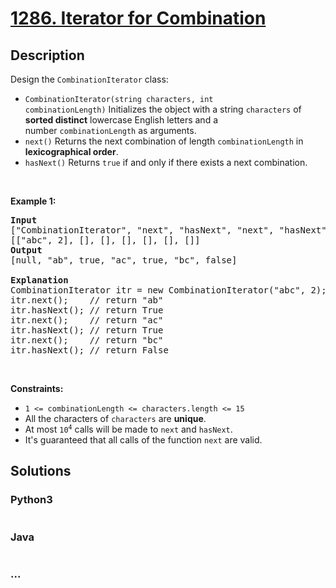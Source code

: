 # [1286. Iterator for Combination](https://leetcode.com/problems/iterator-for-combination)



## Description

<p>Design the <code>CombinationIterator</code> class:</p>

<ul>
	<li><code>CombinationIterator(string characters, int combinationLength)</code>&nbsp;Initializes the object with&nbsp;a string&nbsp;<code>characters</code>&nbsp;of <strong>sorted distinct</strong> lowercase English letters and a number&nbsp;<code>combinationLength</code> as arguments.</li>
	<li><code>next()</code>&nbsp;Returns the next combination of length <code>combinationLength</code>&nbsp;in <strong>lexicographical order</strong>.</li>
	<li><code>hasNext()</code>&nbsp;Returns <code>true</code>&nbsp;if and only if&nbsp;there exists a next combination.</li>
</ul>

<p>&nbsp;</p>
<p><strong>Example 1:</strong></p>

<pre>
<strong>Input</strong>
[&quot;CombinationIterator&quot;, &quot;next&quot;, &quot;hasNext&quot;, &quot;next&quot;, &quot;hasNext&quot;, &quot;next&quot;, &quot;hasNext&quot;]
[[&quot;abc&quot;, 2], [], [], [], [], [], []]
<strong>Output</strong>
[null, &quot;ab&quot;, true, &quot;ac&quot;, true, &quot;bc&quot;, false]

<strong>Explanation</strong>
CombinationIterator itr = new CombinationIterator(&quot;abc&quot;, 2);
itr.next();    // return &quot;ab&quot;
itr.hasNext(); // return True
itr.next();    // return &quot;ac&quot;
itr.hasNext(); // return True
itr.next();    // return &quot;bc&quot;
itr.hasNext(); // return False
</pre>

<p>&nbsp;</p>
<p><strong>Constraints:</strong></p>

<ul>
	<li><code>1 &lt;= combinationLength &lt;=&nbsp;characters.length &lt;= 15</code></li>
	<li>All the characters of <code>characters</code> are <strong>unique</strong>.</li>
	<li>At most <code>10<sup>4</sup></code>&nbsp;calls will be made to <code>next</code> and <code>hasNext</code>.</li>
	<li>It&#39;s guaranteed that all&nbsp;calls&nbsp;of the function <code>next</code>&nbsp;are valid.</li>
</ul>


## Solutions

<!-- tabs:start -->

### **Python3**

```python

```

### **Java**

```java

```

### **...**

```

```

<!-- tabs:end -->
